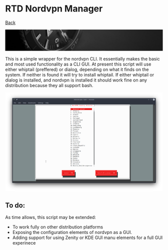 # RTD Nordvpn Manager
[Back](https://github.com/vonschutter/RTD-Setup/blob/main/README.md)

![RTD CMD](Media_files/header-time.jpg?raw=true "Header")

This is a simple wrapper for the nordvpn CLI. It essentially makes the basic and most used functionality as a CLI GUI. At present this script will use either whiptail (preffered) or dialog, depending on what it finds on the system. If neither is found it will try to install whiptail. If either whiptail or dialog is installed, and nordvpn is installed it should work fine on any distribution because they all support bash. 

![RTD CMD](Media_files/CMD.png?raw=true "Main Window")

## To do:
As time allows, this script may be extended:
- To work fully on other distribution platforms 
- Exposing the configuration elements of nordvpn as a GUI. 
- Adding support for using Zenity or KDE GUI manu elements for a full GUI experinece


